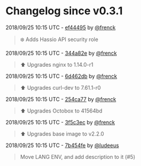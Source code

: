 # Changelog since v0.3.1

2018/09/25 10:15 UTC - [ef44495](https://github.com/hassio-addons/addon-octobox/commit/ef4449541f797fe34a0beb094863f1d41dae1399) by [@frenck](https://github.com/frenck)
> :snowflake: Adds Hassio API security role 

2018/09/25 10:15 UTC - [344a82e](https://github.com/hassio-addons/addon-octobox/commit/344a82e273039f807a7797cdaa32f04a7c613c74) by [@frenck](https://github.com/frenck)
> :arrow_up: Upgrades nginx to 1.14.0-r1 

2018/09/25 10:15 UTC - [6d462db](https://github.com/hassio-addons/addon-octobox/commit/6d462dbde3cd7de4ca45ab8ac80605f84802ed45) by [@frenck](https://github.com/frenck)
> :arrow_up: Upgrades curl-dev to 7.61.1-r0 

2018/09/25 10:15 UTC - [254ca77](https://github.com/hassio-addons/addon-octobox/commit/254ca77f2a1dd868472007aaf655274f18185ac4) by [@frenck](https://github.com/frenck)
> :arrow_up: Upgrades Octobox to 41564bd 

2018/09/25 10:15 UTC - [3f5c3ec](https://github.com/hassio-addons/addon-octobox/commit/3f5c3ec539604efd758a7c107446154eda98c3fd) by [@frenck](https://github.com/frenck)
> :arrow_up: Upgrades base image to v2.2.0 

2018/09/25 10:15 UTC - [7b454fe](https://github.com/hassio-addons/addon-octobox/commit/7b454fedfdd53797e55c6970d9c60c6b11b37402) by [@ludeeus](https://github.com/ludeeus)
> Move LANG ENV, and add description to it (#5) 

